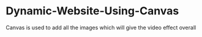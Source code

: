# Dynamic-Website-Using-Canvas
Canvas is used to add all the images which will give the video effect overall
